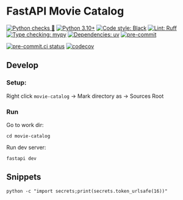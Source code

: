 # FastAPI Movie Catalog
[![Python checks 🐍](https://img.shields.io/github/actions/workflow/status/mksmin/fastapi-url-shortener/python-checks.yaml?branch=master&label=Python%20checks%20%F0%9F%90%8D&style=for-the-badge&logo=github&logoColor=white)](https://github.com/mksmin/fastapi-url-shortener/actions/workflows/python-checks.yaml)
[![Python 3.10+](https://img.shields.io/badge/python-3.10%2B-3776AB?style=for-the-badge&logo=python&logoColor=white)](https://www.python.org/)
[![Code style: Black](https://img.shields.io/badge/Code%20style-Black-000000?style=for-the-badge&logo=python&logoColor=white)](https://github.com/psf/black)
[![Lint: Ruff](https://img.shields.io/badge/Lint-Ruff-2b9348?style=for-the-badge&logo=python&logoColor=white)](https://github.com/astral-sh/ruff)
[![Type checking: mypy](https://img.shields.io/badge/Type%20checking-mypy-007ec6?style=for-the-badge&logo=python&logoColor=white)](https://github.com/python/mypy)
[![Dependencies: uv](https://img.shields.io/badge/dependencies-uv-8A2BE2?style=for-the-badge&logo=python&logoColor=white)](https://github.com/astral-sh/uv)
[![pre-commit](https://img.shields.io/badge/pre--commit-enabled-555555?style=for-the-badge&logo=python&logoColor=white)](https://github.com/pre-commit/pre-commit)

[![pre-commit.ci status](https://results.pre-commit.ci/badge/github/mksmin/fastapi-movie-catalog/master.svg)](https://results.pre-commit.ci/latest/github/mksmin/fastapi-movie-catalog/master)
[![codecov](https://codecov.io/gh/OWNER/REPO/branch/master/graph/badge.svg)](https://app.codecov.io/gh/OWNER/REPO)

## Develop

### Setup:
Right click `movie-catalog` -> Mark directory as ->  Sources Root

### Run

Go to work dir:
```shell
cd movie-catalog
```

Run dev server:
```shell
fastapi dev
```

## Snippets
```shell
python -c "import secrets;print(secrets.token_urlsafe(16))"
```
